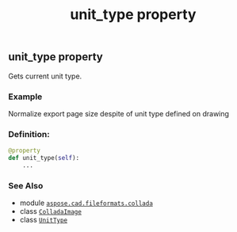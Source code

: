 ﻿---
title: unit_type property
second_title: Aspose.CAD for Python via .NET API References
description: 
type: docs
weight: 200
url: /python-net/aspose.cad.fileformats.collada/colladaimage/unit_type/
is_root: false
---

## unit_type property


Gets current unit type.

### Example 


Normalize export page size despite of unit type defined on drawing
### Definition:
```python
@property
def unit_type(self):
    ...
```

### See Also
* module [`aspose.cad.fileformats.collada`](../../)
* class [`ColladaImage`](/cad/python-net/aspose.cad.fileformats.collada/colladaimage)
* class [`UnitType`](/cad/python-net/aspose.cad.imageoptions/unittype)

